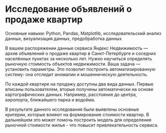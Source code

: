 # Исследование объявлений о продаже квартир

Основные навыки: Python, Pandas, Matplotlib, исследовательский анализ данных, визуализация данных, предобработка данных

В вашем распоряжении данные сервиса Яндекc Недвижимость — архив объявлений о продаже квартир в Санкт-Петербурге и соседних населённых пунктах за несколько лет. Нужно научиться определять рыночную стоимость объектов недвижимости. Ваша задача — установить параметры. Это позволит построить автоматизированную систему: она отследит аномалии и мошенническую деятельность. 

По каждой квартире на продажу доступны два вида данных. Первые вписаны пользователем, вторые получены автоматически на основе картографических данных. Например, расстояние до центра, аэропорта, ближайшего парка и водоёма. 

В результате данного исследования были выявлены основные критерии, которые влияют на формирование стоимости квартир. В дальнейшем это может помочь построить модель для определения рыночной стоимости жилья - что повысит привлекательность сервиса. 
